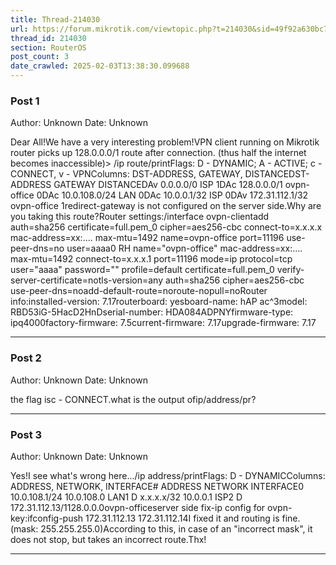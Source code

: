 ```yaml
---
title: Thread-214030
url: https://forum.mikrotik.com/viewtopic.php?t=214030&sid=49f92a630bc7970d8ca50523be880e8f
thread_id: 214030
section: RouterOS
post_count: 3
date_crawled: 2025-02-03T13:38:30.099688
---
```


### Post 1
Author: Unknown
Date: Unknown

Dear All!We have a very interesting problem!VPN client running on Mikrotik router picks up 128.0.0.0/1 route after connection. (thus half the internet becomes inaccessible)> /ip route/printFlags: D - DYNAMIC; A - ACTIVE; c - CONNECT, v - VPNColumns: DST-ADDRESS, GATEWAY, DISTANCEDST-ADDRESS      GATEWAY      DISTANCEDAv 0.0.0.0/0        ISP                1DAc 128.0.0.0/1      ovpn-office         0DAc 10.0.108.0/24    LAN                 0DAc 10.0.0.1/32      ISP                0DAv 172.31.112.1/32  ovpn-office         1redirect-gateway is not configured on the server side.Why are you taking this route?Router settings:/interface ovpn-clientadd auth=sha256 certificate=full.pem_0 cipher=aes256-cbc connect-to=x.x.x.x mac-address=xx:.... max-mtu=1492 name=ovpn-office port=11196 use-peer-dns=no user=aaaa0  RH     name="ovpn-office" mac-address=xx:.... max-mtu=1492 connect-to=x.x.x.1 port=11196 mode=ip protocol=tcp user="aaaa" password="" profile=default certificate=full.pem_0 verify-server-certificate=notls-version=any auth=sha256 cipher=aes256-cbc use-peer-dns=noadd-default-route=noroute-nopull=noRouter info:installed-version: 7.17routerboard: yesboard-name: hAP ac^3model: RBD53iG-5HacD2HnDserial-number: HDA084ADPNYfirmware-type: ipq4000factory-firmware: 7.5current-firmware: 7.17upgrade-firmware: 7.17

---
### Post 2
Author: Unknown
Date: Unknown

the flag isc - CONNECT.what is the output ofip/address/pr?

---
### Post 3
Author: Unknown
Date: Unknown

Yes!I see what's wrong here.../ip address/printFlags: D - DYNAMICColumns: ADDRESS, NETWORK, INTERFACE#   ADDRESS          NETWORK     INTERFACE0   10.0.108.1/24    10.0.108.0  LAN1 D x.x.x.x/32  10.0.0.1    ISP2 D 172.31.112.13/1128.0.0.0ovpn-officeserver side fix-ip config for ovpn-key:ifconfig-push 172.31.112.13 172.31.112.14I fixed it and routing is fine. (mask: 255.255.255.0)According to this, in case of an "incorrect mask", it does not stop, but takes an incorrect route.Thx!

---
